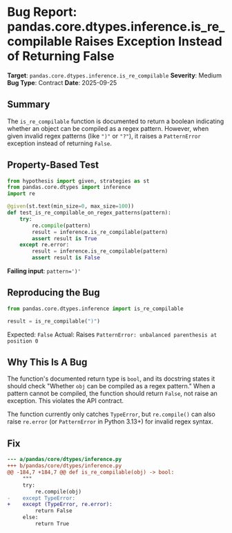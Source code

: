 # Bug Report: pandas.core.dtypes.inference.is_re_compilable Raises Exception Instead of Returning False

**Target**: `pandas.core.dtypes.inference.is_re_compilable`
**Severity**: Medium
**Bug Type**: Contract
**Date**: 2025-09-25

## Summary

The `is_re_compilable` function is documented to return a boolean indicating whether an object can be compiled as a regex pattern. However, when given invalid regex patterns (like `")"` or `"?"`), it raises a `PatternError` exception instead of returning `False`.

## Property-Based Test

```python
from hypothesis import given, strategies as st
from pandas.core.dtypes import inference
import re

@given(st.text(min_size=0, max_size=100))
def test_is_re_compilable_on_regex_patterns(pattern):
    try:
        re.compile(pattern)
        result = inference.is_re_compilable(pattern)
        assert result is True
    except re.error:
        result = inference.is_re_compilable(pattern)
        assert result is False
```

**Failing input**: `pattern=')'`

## Reproducing the Bug

```python
from pandas.core.dtypes.inference import is_re_compilable

result = is_re_compilable(")")
```

Expected: `False`
Actual: Raises `PatternError: unbalanced parenthesis at position 0`

## Why This Is A Bug

The function's documented return type is `bool`, and its docstring states it should check "Whether `obj` can be compiled as a regex pattern." When a pattern cannot be compiled, the function should return `False`, not raise an exception. This violates the API contract.

The function currently only catches `TypeError`, but `re.compile()` can also raise `re.error` (or `PatternError` in Python 3.13+) for invalid regex syntax.

## Fix

```diff
--- a/pandas/core/dtypes/inference.py
+++ b/pandas/core/dtypes/inference.py
@@ -184,7 +184,7 @@ def is_re_compilable(obj) -> bool:
     """
     try:
         re.compile(obj)
-    except TypeError:
+    except (TypeError, re.error):
         return False
     else:
         return True
```